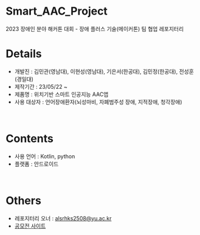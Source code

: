 # Smart_AAC_Project
2023 장애인 분야 해커톤 대회 - 장애 플러스 기술(메이커톤) 팀 협업 레포지터리

# Details
 + 개발진 : 김민관(영남대), 이현성(영남대), 기은서(한공대), 김민정(한공대), 전성훈(경일대)
 + 제작기간 : 23/05/22 ~ 
 + 제품명 : 위치기반 스마트 인공지능 AAC앱
 + 사용 대상자 : 언어장애환자(뇌성마비, 자폐범주성 장애, 지적장애, 청각장애)
 
<br>

# Contents
 + 사용 언어 : Kotlin, python
 + 플랫폼 : 안드로이드
 
<br>

 # Others
 + 레포지터리 오너 : alsrhks2508@yu.ac.kr
 + [공모전 사이트]([https://www.kfpd.org/51/38])
